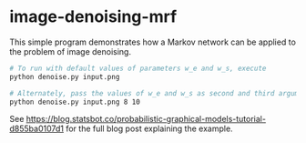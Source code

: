 # image-denoising-mrf

This simple program demonstrates how a Markov network can be applied to the problem of image denoising.

```bash
# To run with default values of parameters w_e and w_s, execute
python denoise.py input.png

# Alternately, pass the values of w_e and w_s as second and third arguments respectively:
python denoise.py input.png 8 10
```

See https://blog.statsbot.co/probabilistic-graphical-models-tutorial-d855ba0107d1 for the full blog post explaining the example.

